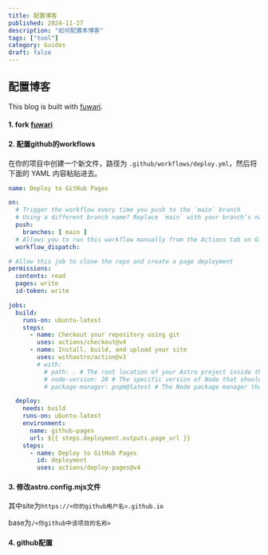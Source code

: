 ```yaml
---
title: 配置博客
published: 2024-11-27
description: "如何配置本博客"
tags: ["tool"]
category: Guides
draft: false
---
```


## 配置博客

This blog is built with [fuwari](https://github.com/saicaca/fuwari).

#### 1. fork [fuwari](https://github.com/saicaca/fuwari)
#### 2. 配置github的workflows
在你的项目中创建一个新文件，路径为 `.github/workflows/deploy.yml`，然后将下面的 YAML 内容粘贴进去。
```yaml
name: Deploy to GitHub Pages

on:
  # Trigger the workflow every time you push to the `main` branch
  # Using a different branch name? Replace `main` with your branch’s name
  push:
    branches: [ main ]
  # Allows you to run this workflow manually from the Actions tab on GitHub.
  workflow_dispatch:

# Allow this job to clone the repo and create a page deployment
permissions:
  contents: read
  pages: write
  id-token: write

jobs:
  build:
    runs-on: ubuntu-latest
    steps:
      - name: Checkout your repository using git
        uses: actions/checkout@v4
      - name: Install, build, and upload your site
        uses: withastro/action@v3
        # with:
          # path: . # The root location of your Astro project inside the repository. (optional)
          # node-version: 20 # The specific version of Node that should be used to build your site. Defaults to 20. (optional)
          # package-manager: pnpm@latest # The Node package manager that should be used to install dependencies and build your site. Automatically detected based on your lockfile. (optional)

  deploy:
    needs: build
    runs-on: ubuntu-latest
    environment:
      name: github-pages
      url: ${{ steps.deployment.outputs.page_url }}
    steps:
      - name: Deploy to GitHub Pages
        id: deployment
        uses: actions/deploy-pages@v4
```
#### 3. 修改astro.config.mjs文件

其中site为`https://<你的github用户名>.github.io`

base为`/<你github中该项目的名称>`

#### 4. github配置



